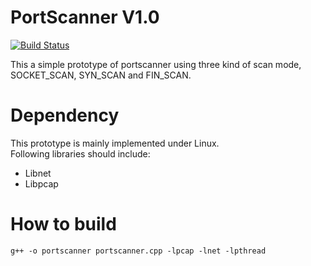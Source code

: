 # PortScanner V1.0
[![Build Status](https://travis-ci.org/Kr4t0n/PortScanner.svg?branch=master)](https://travis-ci.org/Kr4t0n/PortScanner)

This a simple prototype of portscanner using three kind of scan mode, SOCKET_SCAN, SYN_SCAN and FIN_SCAN.

# Dependency
This prototype is mainly implemented under Linux.  
Following libraries should include:

* Libnet
* Libpcap

# How to build
```
g++ -o portscanner portscanner.cpp -lpcap -lnet -lpthread
```

